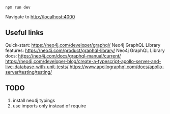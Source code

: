 ```
npm run dev
```

Navigate to [http://localhost:4000](http://localhost:4000)


## Useful links
Quick-start: https://neo4j.com/developer/graphql/
Neo4j GraphQL Library features: https://neo4j.com/product/graphql-library/
Neo4j GraphQL Library docs: https://neo4j.com/docs/graphql-manual/current/
https://neo4j.com/developer-blog/create-a-typescript-apollo-server-and-live-database-with-unit-tests/
https://www.apollographql.com/docs/apollo-server/testing/testing/

## TODO
1. install neo4j typings
2. use imports only instead of require